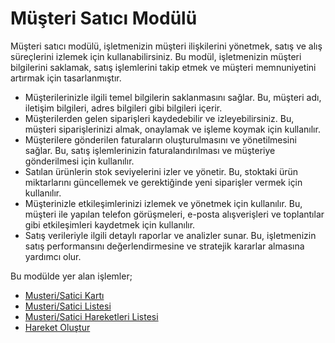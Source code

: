 
# Müşteri Satıcı Modülü

Müşteri satıcı modülü, işletmenizin müşteri ilişkilerini yönetmek, satış ve alış süreçlerini izlemek için kullanabilirsiniz. 
Bu modül, işletmenizin müşteri bilgilerini saklamak, satış işlemlerini takip etmek ve müşteri memnuniyetini artırmak için tasarlanmıştır.

- Müşterilerinizle ilgili temel bilgilerin saklanmasını sağlar. Bu, müşteri adı, iletişim bilgileri, adres bilgileri gibi bilgileri içerir.
- Müşterilerden gelen siparişleri kaydedebilir ve izleyebilirsiniz. Bu, müşteri siparişlerinizi almak, onaylamak ve işleme koymak için kullanılır.
- Müşterilere gönderilen faturaların oluşturulmasını ve yönetilmesini sağlar. Bu, satış işlemlerinizin faturalandırılması ve müşteriye gönderilmesi için kullanılır.
- Satılan ürünlerin stok seviyelerini izler ve yönetir. Bu, stoktaki ürün miktarlarını güncellemek ve gerektiğinde yeni siparişler vermek için kullanılır.
- Müşterinizle etkileşimlerinizi izlemek ve yönetmek için kullanılır. Bu, müşteri ile yapılan telefon görüşmeleri, e-posta alışverişleri ve toplantılar gibi etkileşimleri kaydetmek için kullanılır.
- Satış verileriyle ilgili detaylı raporlar ve analizler sunar. Bu, işletmenizin satış performansını değerlendirmesine ve stratejik kararlar almasına yardımcı olur.

Bu modülde yer alan işlemler;

- [Musteri/Satici Kartı](../MusteriSatici/MusteriSaticiKarti.md)
- [Musteri/Satici Listesi](../MusteriSatici/MusteriSaticiKartiListesi.md "Musteri/Satici Listesi")
- [Musteri/Satici Hareketleri Listesi](/MusteriSatici/MusteriSaticiHareketleriListesi.md "Musteri/Satici Hareketleri Listesi")
- [Hareket Oluştur](/Banka/HareketOlustur.md "Hareket Oluştur")
